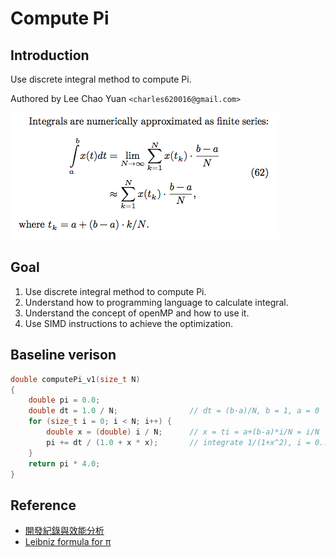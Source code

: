 # Compute Pi

## Introduction
Use discrete integral method to compute Pi.

Authored by Lee Chao Yuan `<charles620016@gmail.com>`

![](https://raw.githubusercontent.com/charles620016/embedded-fall2015/master/hw1-computePi/screenshot/integral.png)

## Goal
1. Use discrete integral method to compute Pi.
2. Understand how to programming language to calculate integral.
3. Understand the concept of openMP and how to use it.
4. Use SIMD instructions to achieve the optimization.

## Baseline verison

```c
double computePi_v1(size_t N)
{
    double pi = 0.0;
    double dt = 1.0 / N;                // dt = (b-a)/N, b = 1, a = 0
    for (size_t i = 0; i < N; i++) {
        double x = (double) i / N;      // x = ti = a+(b-a)*i/N = i/N
        pi += dt / (1.0 + x * x);       // integrate 1/(1+x^2), i = 0....N
    }
    return pi * 4.0;
}
```

## Reference

* [開發紀錄與效能分析](https://charles620016.hackpad.com/Charles-Week-1-kBMD0GhbC7d)
* [Leibniz formula for π](https://en.wikipedia.org/wiki/Leibniz_formula_for_%CF%80)
